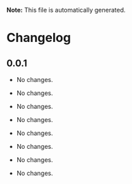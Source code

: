 **Note:** This file is automatically generated.

# Changelog

## 0.0.1

- No changes.

- No changes.

- No changes.

- No changes.

- No changes.

- No changes.

- No changes.

- No changes.


